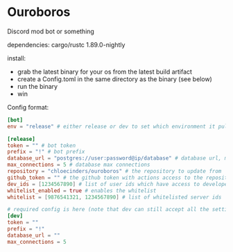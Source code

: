 # Ouroboros

Discord mod bot or something

dependencies:
cargo/rustc 1.89.0-nightly

install:
- grab the latest binary for your os from the latest build artifact
- create a Config.toml in the same directory as the binary (see below)
- run the binary
- win

Config format:
```toml
[bot]
env = "release" # either release or dev to set which environment it pulls from

[release]
token = "" # bot token
prefix = "!" # bot prefix
database_url = "postgres://user:password@ip/database" # database url, must be postgres
max_connections = 5 # database max connections
repository = "chloecinders/ouroboros" # the repository to update from
github_token = "" # the github token with actions access to the repository in case its private
dev_ids = [1234567890] # list of user ids which have access to developer commands
whitelist_enabled = true # enables the whitelist
whitelist = [9876541321, 1234567890] # list of whitelisted server ids

# required config is here (note that dev can still accept all the settings above)
[dev]
token = ""
prefix = "!"
database_url = ""
max_connections = 5
```
